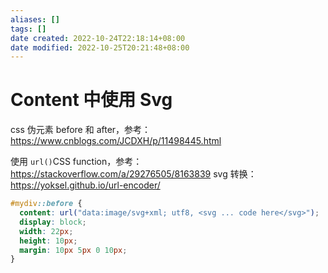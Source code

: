 ```yaml
---
aliases: []
tags: []
date created: 2022-10-24T22:18:14+08:00
date modified: 2022-10-25T20:21:48+08:00
---
```


# Content 中使用 Svg

css 伪元素 before 和 after，参考：<https://www.cnblogs.com/JCDXH/p/11498445.html>

使用 `url()`CSS function，参考：<https://stackoverflow.com/a/29276505/8163839>
svg 转换：<https://yoksel.github.io/url-encoder/>

```css
#mydiv::before {
  content: url("data:image/svg+xml; utf8, <svg ... code here</svg>");
  display: block;
  width: 22px;
  height: 10px;
  margin: 10px 5px 0 10px;
}
```
